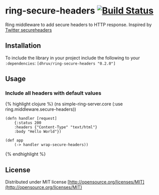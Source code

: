 # ring-secure-headers  [![Build Status](https://travis-ci.org/dhruvchandna/ring-secure-headers.png?branch=master)](https://travis-ci.org/dhruvchandna/ring-secure-headers)


Ring middleware to add secure headers to HTTP response. Inspired by [Twitter secureheaders](https://github.com/twitter/secureheaders)

## Installation
To include the library in your project include the following to your `:dependencies`:
	`[dhruv/ring-secure-headers "0.2.0"]`
    
## Usage
### Include all headers with default values
{% highlight clojure %}
	(ns simple-ring-server.core
     (:use ring.middleware.secure-headers))

	(defn handler [request]
  		{:status 200
   		:headers {"Content-Type" "text/html"}
   		:body "Hello World"})

	(def app
    	(-> handler wrap-secure-headers))
{% endhighlight %}
## License

Distributed under MIT license [http://opensource.org/licenses/MIT](http://opensource.org/licenses/MIT)
